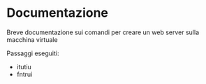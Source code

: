 # Documentazione
Breve documentazione sui comandi per creare un web server sulla macchina  virtuale

Passaggi eseguiti:
- itutiu
- fntrui
